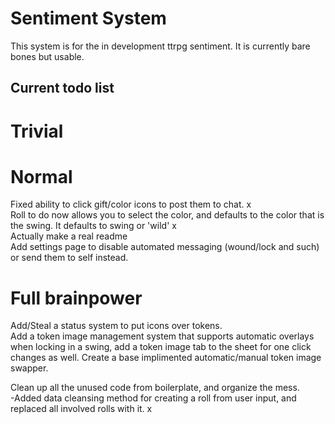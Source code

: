 # Sentiment System

This system is for the in development ttrpg sentiment. It is currently bare bones but usable.

## Current todo list
# Trivial  
  
# Normal  
Fixed ability to click gift/color icons to post them to chat. x  
Roll to do now allows you to select the color, and defaults to the color that is the swing. It defaults to swing or 'wild' x  
Actually make a real readme  
Add settings page to disable automated messaging (wound/lock and such) or send them to self instead.

# Full brainpower  
Add/Steal a status system to put icons over tokens.  
Add a token image management system that supports automatic overlays when locking in a swing, add a token image tab to the sheet for one click changes as well.
Create a base implimented automatic/manual token image swapper.

Clean up all the unused code from boilerplate, and organize the mess.  
-Added data cleansing method for creating a roll from user input, and replaced all involved rolls with it. x  